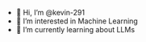 - 👋 Hi, I’m @kevin-291
- 👀 I’m interested in Machine Learning
- 🌱 I’m currently learning about LLMs


<!---
kevin-291/kevin-291 is a ✨ special ✨ repository because its `README.md` (this file) appears on your GitHub profile.
You can click the Preview link to take a look at your changes.
--->
